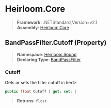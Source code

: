 # Heirloom.Core

> **Framework**: .NETStandard,Version=v2.1  
> **Assembly**: [Heirloom.Core][0]

## BandPassFilter.Cutoff (Property)

> **Namespace**: [Heirloom.Sound][0]  
> **Declaring Type**: [BandPassFilter][1]

### Cutoff

Gets or sets the filter cutoff in hertz.

```cs
public float Cutoff { get; set; }
```

> **Returns**: `float`

[0]: ../../../Heirloom.Core.md
[1]: ../BandPassFilter.md
